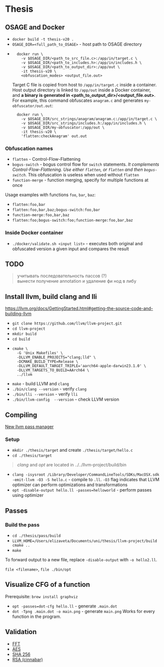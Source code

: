 # Thesis

## OSAGE and Docker
- `docker build -t thesis-v20 .`
- `OSAGE_DIR=<full_path_to_OSAGE>` - host path to OSAGE directory   
- ```shell
    docker run \
      -v $OSAGE_DIR/<path_to_src_file.c>:/app/in/target.c \
      -v $OSAGE_DIR/<path_to_includes.h>:/app/in/includes.h \
      -v $OSAGE_DIR/<path_to_output_dir>:/app/out \
      -it thesis-v20 \
      <obfuscation_modes> <output_file.out>
  ```
  Target C file is copied from host to `/app/in/target.c` inside a container. Host output directory is linked
  to `/app/out` inside a Docker container, and **a binary is generated in <path_to_output_dir>/<output_file.out>**.
  For example, this command obfuscates `anagram.c` and generates `my-obfuscator/out.out`:
  ```shell
    docker run \
      -v $OSAGE_DIR/src_strings/anagram/anagram.c:/app/in/target.c \
      -v $OSAGE_DIR/src_strings/includes.h:/app/in/includes.h \
      -v $OSAGE_DIR/my-obfuscator:/app/out \
      -it thesis-v20 \
      'flatten:checkAnagram' out.out
  ```

### Obfuscation names
- `flatten` - Control-Flow-Flattening
- `bogus-switch` - bogus control flow for `switch` statements. *It complements Control-Flow-Flattening. Use either `flatten`, or `flatten` and then `bogus-switch`.* This obfuscation is useless when used without `flatten`
- `function-merge` - function merging, specify for multiple functions at once

Usage examples with functions `foo`, `bar`, `baz`:
- `flatten:foo,bar`
- `flatten:foo,bar,baz;bogus-switch:foo,bar`
- `function-merge:foo,bar,baz`
- `flatten:foo;bogus-switch:foo;function-merge:foo,bar,baz`

### Inside Docker container

- `./docker/validate.sh <input list>` - executes both original and obfuscated version a given input and compares the result

## TODO

> учитывать последовательность пассов (?)   
> вынести получение annotation и удаление фи нод в либу   

## Install llvm, build clang and lli

https://llvm.org/docs/GettingStarted.html#getting-the-source-code-and-building-llvm

- `git clone https://github.com/llvm/llvm-project.git`
- `cd llvm-project`
- `mkdir build`
- `cd build`
- ```shell
  cmake \
    -G 'Unix Makefiles' \
    -DLLVM_ENABLE_PROJECTS="clang;lld" \
    -DCMAKE_BUILD_TYPE=Release \
    -DLLVM_DEFAULT_TARGET_TRIPLE='aarch64-apple-darwin23.1.0' \
    -DLLVM_TARGETS_TO_BUILD=AArch64 \
    ../llvm
  ```
- `make` - build LLVM and `clang`
- `./bin/clang --version` - verify `clang`
- `./bin/lli --version` - verify `lli`
- `./bin/llvm-config  --version` - check LLVM version

## Compiling

[New llvm pass manager](https://llvm.org/docs/NewPassManager.html)

### Setup

- `mkdir ./thesis/target` and create `./thesis/target/hello.c`
- `cd ./thesis/target`

> _clang_ and _opt_ are located in ../../llvm-project/build/bin

- `clang -isysroot /Library/Developer/CommandLineTools/SDKs/MacOSX.sdk -emit-llvm -O3 -S hello.c` - compile to `.ll`. `-O3` flag indicates that LLVM optimizer can perform optimizations and transformations
- `opt -disable-output hello.ll -passes=helloworld` - perform passes using optimizer

## Passes

### Build the pass
- `cd ./thesis/pass/build`
- `LLVM_HOME=/Users/elizaveta/Documents/uni/thesis/llvm-project/build cmake ..`
- `make`

To forward output to a new file, replace `-disable-output` with `-o hello2.ll`.

`file <filename>`, `file ./bin/opt`

## Visualize CFG of a function
Prerequisite: `brew install graphviz`

- `opt -passes=dot-cfg hello.ll` - generate `.main.dot`
- `dot -Tpng .main.dot -o main.png` - generate `main.png`
Works for every function in the program.

## Validation
- [FFT](https://lloydrochester.com/post/c/example-fft/)
- [AES](https://github.com/kokke/tiny-AES-c)
- [SHA 256](https://github.com/EddieEldridge/SHA256-in-C)
- [RSA (cinnabar)](https://github.com/PascalLG/cinnabar-c)
